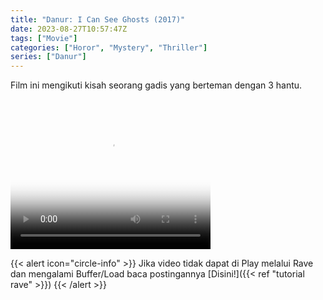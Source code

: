```yaml
---
title: "Danur: I Can See Ghosts (2017)"
date: 2023-08-27T10:57:47Z
tags: ["Movie"]
categories: ["Horor", "Mystery", "Thriller"]
series: ["Danur"]
---
```


Film ini mengikuti kisah seorang gadis yang berteman dengan 3 hantu.

<video width="320" height="240" poster="https://www.themoviedb.org/t/p/original/eFP7JQ7nBsMCKARaD9Wp3oGZ6DJ.jpg" controls>
   <source src="https://kp3d-my.sharepoint.com/personal/ryoo_kp3d_onmicrosoft_com/_layouts/15/download.aspx?share=EaV5e00k1j1Fu9vSPkypxF0BYoWDgfTjAChGMsuNsRG1Ig" type="video/mp4">
</video>

{{< alert icon="circle-info" >}}
Jika video tidak dapat di Play melalui Rave dan mengalami Buffer/Load baca postingannya [Disini!]({{< ref "tutorial rave" >}})
{{< /alert >}}
